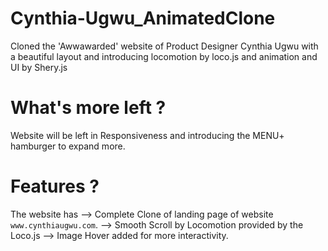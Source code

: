 # Cynthia-Ugwu_AnimatedClone
Cloned the 'Awwawarded' website of Product Designer Cynthia Ugwu with a beautiful layout and introducing locomotion by loco.js and animation and UI by Shery.js

# What's more left ?
Website will be left in Responsiveness and introducing the MENU+ hamburger to expand more.

# Features ?
The website has 
--> Complete Clone of landing page of website `www.cynthiaugwu.com`.
--> Smooth Scroll by Locomotion provided by the Loco.js
--> Image Hover added for more interactivity.
